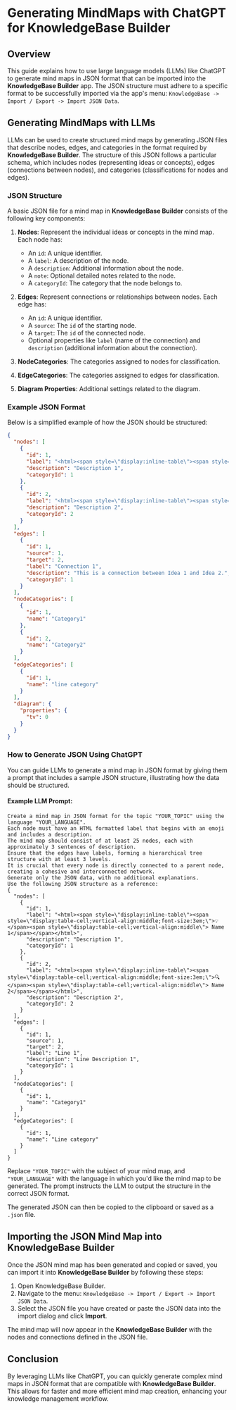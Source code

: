 # Generating MindMaps with ChatGPT for KnowledgeBase Builder

## Overview

This guide explains how to use large language models (LLMs) like ChatGPT to generate mind maps in JSON format that can be imported into the **KnowledgeBase Builder** app. The JSON structure must adhere to a specific format to be successfully imported via the app's menu: `KnowledgeBase -> Import / Export -> Import JSON Data`.

## Generating MindMaps with LLMs

LLMs can be used to create structured mind maps by generating JSON files that describe nodes, edges, and categories in the format required by **KnowledgeBase Builder**. The structure of this JSON follows a particular schema, which includes nodes (representing ideas or concepts), edges (connections between nodes), and categories (classifications for nodes and edges).

### JSON Structure

A basic JSON file for a mind map in **KnowledgeBase Builder** consists of the following key components:

1. **Nodes**: Represent the individual ideas or concepts in the mind map. Each node has:
    - An `id`: A unique identifier.
    - A `label`: A description of the node.
    - A `description`: Additional information about the node.
    - A `note`: Optional detailed notes related to the node.
    - A `categoryId`: The category that the node belongs to.

2. **Edges**: Represent connections or relationships between nodes. Each edge has:
    - An `id`: A unique identifier.
    - A `source`: The `id` of the starting node.
    - A `target`: The `id` of the connected node.
    - Optional properties like `label` (name of the connection) and `description` (additional information about the connection).

3. **NodeCategories**: The categories assigned to nodes for classification.

4. **EdgeCategories**: The categories assigned to edges for classification.

5. **Diagram Properties**: Additional settings related to the diagram.

### Example JSON Format

Below is a simplified example of how the JSON should be structured:

```json
{
  "nodes": [
    {
      "id": 1,
      "label": "<html><span style=\"display:inline-table\"><span style=\"display:table-cell;vertical-align:middle;font-size:3em;\">💡</span><span style=\"display:table-cell;vertical-align:middle\"> Idea 1</span></span></html>",
      "description": "Description 1",
      "categoryId": 1
    },
    {
      "id": 2,
      "label": "<html><span style=\"display:inline-table\"><span style=\"display:table-cell;vertical-align:middle;font-size:3em;\">🔍</span><span style=\"display:table-cell;vertical-align:middle\"> Idea 2</span></span></html>",
      "description": "Description 2",
      "categoryId": 2
    }
  ],
  "edges": [
    {
      "id": 1,
      "source": 1,
      "target": 2,
      "label": "Connection 1",
      "description": "This is a connection between Idea 1 and Idea 2.",
      "categoryId": 1
    }
  ],
  "nodeCategories": [
    {
      "id": 1,
      "name": "Category1"
    },
    {
      "id": 2,
      "name": "Category2"
    }
  ],
  "edgeCategories": [
    {
      "id": 1,
      "name": "line category"
    }
  ],
  "diagram": {
    "properties": {
      "tv": 0
    }
  }
}
```

### How to Generate JSON Using ChatGPT

You can guide LLMs to generate a mind map in JSON format by giving them a prompt that includes a sample JSON structure, illustrating how the data should be structured.

#### Example LLM Prompt:

```
Create a mind map in JSON format for the topic "YOUR_TOPIC" using the language "YOUR_LANGUAGE".
Each node must have an HTML formatted label that begins with an emoji and includes a description.
The mind map should consist of at least 25 nodes, each with approximately 3 sentences of description.
Ensure that the edges have labels, forming a hierarchical tree structure with at least 3 levels.
It is crucial that every node is directly connected to a parent node, creating a cohesive and interconnected network.
Generate only the JSON data, with no additional explanations.
Use the following JSON structure as a reference:
{
  "nodes": [
    {
      "id": 1,
      "label": "<html><span style=\"display:inline-table\"><span style=\"display:table-cell;vertical-align:middle;font-size:3em;\">💡</span><span style=\"display:table-cell;vertical-align:middle\"> Name 1</span></span></html>",
      "description": "Description 1",
      "categoryId": 1
    },
    {
      "id": 2,
      "label": "<html><span style=\"display:inline-table\"><span style=\"display:table-cell;vertical-align:middle;font-size:3em;\">🔍</span><span style=\"display:table-cell;vertical-align:middle\"> Name 2</span></span></html>",
      "description": "Description 2",
      "categoryId": 2
    }
  ],
  "edges": [
    {
      "id": 1,
      "source": 1,
      "target": 2,
      "label": "Line 1",
      "description": "Line Description 1",
      "categoryId": 1
    }
  ],
  "nodeCategories": [
    {
      "id": 1,
      "name": "Category1"
    }
  ],
  "edgeCategories": [
    {
      "id": 1,
      "name": "Line category"
    }
  ]
}
```

Replace `"YOUR_TOPIC"` with the subject of your mind map, and `"YOUR_LANGUAGE"` with the language in which you'd like the mind map to be generated. The prompt instructs the LLM to output the structure in the correct JSON format.

The generated JSON can then be copied to the clipboard or saved as a `.json` file.

## Importing the JSON Mind Map into KnowledgeBase Builder

Once the JSON mind map has been generated and copied or saved, you can import it into **KnowledgeBase Builder** by following these steps:

1. Open KnowledgeBase Builder.
2. Navigate to the menu: `KnowledgeBase -> Import / Export -> Import JSON Data`.
3. Select the JSON file you have created or paste the JSON data into the import dialog and click **Import**.

The mind map will now appear in the **KnowledgeBase Builder** with the nodes and connections defined in the JSON file.

## Conclusion

By leveraging LLMs like ChatGPT, you can quickly generate complex mind maps in JSON format that are compatible with **KnowledgeBase Builder**. This allows for faster and more efficient mind map creation, enhancing your knowledge management workflow.
